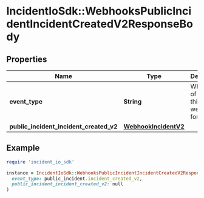 # IncidentIoSdk::WebhooksPublicIncidentIncidentCreatedV2ResponseBody

## Properties

| Name | Type | Description | Notes |
| ---- | ---- | ----------- | ----- |
| **event_type** | **String** | What type of event is this webhook for? |  |
| **public_incident_incident_created_v2** | [**WebhookIncidentV2**](WebhookIncidentV2.md) |  |  |

## Example

```ruby
require 'incident_io_sdk'

instance = IncidentIoSdk::WebhooksPublicIncidentIncidentCreatedV2ResponseBody.new(
  event_type: public_incident.incident_created_v2,
  public_incident_incident_created_v2: null
)
```

